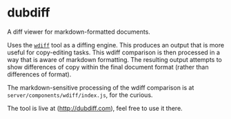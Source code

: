 # dubdiff

A diff viewer for markdown-formatted documents. 

Uses the [`wdiff`](http://www.gnu.org/software/wdiff/) tool as a diffing engine. This produces an output that is more useful for copy-editing tasks. This wdiff comparison is then processed in a way that is aware of markdown formatting. The resulting output attempts to show differences of copy within the final document format (rather than differences of format).

The markdown-sensitive processing of the wdiff comparison is at `server/components/wdiff/index.js`, for the curious.


The tool is live at (http://dubdiff.com), feel free to use it there.
